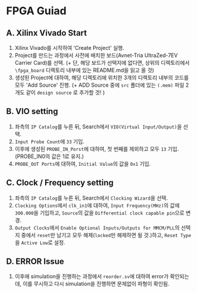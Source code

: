 # FPGA Guiad
## A. Xilinx Vivado Start
1. Xilinx Vivado를 시작하여 'Create Project' 실행.
2. Project를 만드는 과정에서 사전에 배치한 보드(Avnet-Tria UltraZed-7EV Carrier Card)를 선택.
(+ 단, 해당 보드가 선택지에 없다면, 상위의 디렉토리에서 `\fpga_board` 디렉토리 내부에 있는 README.md을 읽고 올 것)
3. 생성된 Project에 대하여, 해당 디렉토리에 위치한 3개의 디렉토리 내부의 코드를 모두 'Add Source' 진행.
(+ ADD Source 중에 `src` 폴더에 있는 `(.mem)` 파일 2개도 같이 `design source` 로 추가할 것!  )

## B. VIO setting
1. 좌측의 `IP Catalog`를 누른 뒤, Search에서 `VIO(Virtual Input/Output)`을 선택.
2. `Input Probe Count`에 `33` 기입.
3. 이후에 생성된 `PROBE_IN_Porst`에 대하여, 첫 번째를 제외하고 모두 `13` 기입.(PROBE_IN0의 값은 1로 유지.)
4. `PROBE_OUT Ports`에 대하여, `Initial Value`의 값을 `0x1` 기입. 

## C. Clock / Frequency setting
1. 좌측의 `IP Catalog`를 누른 뒤, Search에서 `Clocking Wizard`을 선택.
2. `Clocking Options`에서 `clk_in1`에 대하여, `Input Frequency(MHz)`의 값에 `300.000`을 기입하고, `Source`의 값을 `Differential clock capable pin`으로 변경.
3. `Output Clocks`에서 `Enable Optional Inputs/Outputs for MMCM/PLL`의 선택지 중에서 `reset`만 남기고 모두 해제(`locked`만 해제하면 될 것.)하고, `Reset Type`을 `Active Low`로 설정.

## D. ERROR Issue
1. 이후에 simulation을 진행하는 과정에서 `reorder.sv`에 대하여 error가 확인되는데, 이를 무시하고 다시 simulation을 진행하면 문제없이 파형이 확인됨.